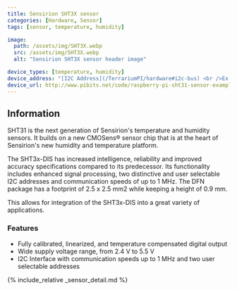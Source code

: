 ```yaml
---
title: Sensirion SHT3X sensor
categories: [Hardware, Sensor]
tags: [sensor, temperature, humidity]

image:
  path: /assets/img/SHT3X.webp
  src: /assets/img/SHT3X.webp
  alt: "Sensirion SHT3X sensor header image"

device_types: [temperature, humidity]
device_address: "[I2C Address](/TerrariumPI/hardware#i2c-bus) <br />Ex: `0x44`"
device_url: http://www.pibits.net/code/raspberry-pi-sht31-sensor-example.php
---
```


## Information

SHT31 is the next generation of Sensirion's temperature and humidity sensors. It builds on a new CMOSens® sensor chip that is at the heart of Sensirion's new humidity and temperature platform.

The SHT3x-DIS has increased intelligence, reliability and improved accuracy specifications compared to its predecessor. Its functionality includes enhanced signal processing, two distinctive and user selectable I2C addresses and communication speeds of up to 1 MHz. The DFN package has a footprint of 2.5 x 2.5 mm2 while keeping a height of 0.9 mm.

This allows for integration of the SHT3x-DIS into a great variety of applications.

### Features

- Fully calibrated, linearized, and temperature compensated digital output
- Wide supply voltage range, from 2.4 V to 5.5 V
- I2C Interface with communication speeds up to 1 MHz and two user selectable addresses

{% include_relative _sensor_detail.md %}
